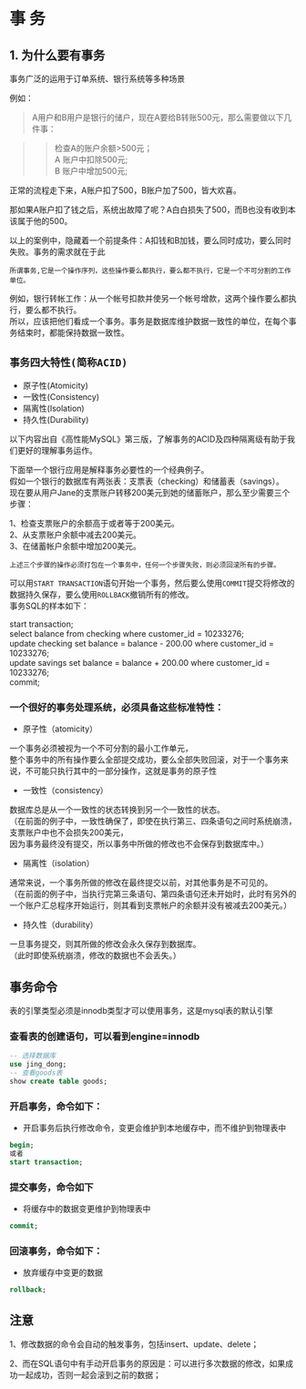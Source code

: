 事 务  
====
 
##  1. 为什么要有事务  
事务广泛的运用于订单系统、银行系统等多种场景  

例如：  
> A用户和B用户是银行的储户，现在A要给B转账500元，那么需要做以下几件事：

>> 检查A的账户余额>500元；  
>> A 账户中扣除500元;  
>> B 账户中增加500元;  

正常的流程走下来，A账户扣了500，B账户加了500，皆大欢喜。  

那如果A账户扣了钱之后，系统出故障了呢？A白白损失了500，而B也没有收到本该属于他的500。  

以上的案例中，隐藏着一个前提条件：A扣钱和B加钱，要么同时成功，要么同时失败。事务的需求就在于此  

`所谓事务,它是一个操作序列，这些操作要么都执行，要么都不执行，它是一个不可分割的工作单位。`  

例如，银行转帐工作：从一个帐号扣款并使另一个帐号增款，这两个操作要么都执行，要么都不执行。  
所以，应该把他们看成一个事务。事务是数据库维护数据一致性的单位，在每个事务结束时，都能保持数据一致性。  


## `事务四大特性(简称ACID)`  
- 原子性(Atomicity)  
- 一致性(Consistency)  
- 隔离性(Isolation)  
- 持久性(Durability)  

以下内容出自《高性能MySQL》第三版，了解事务的ACID及四种隔离级有助于我们更好的理解事务运作。  

下面举一个银行应用是解释事务必要性的一个经典例子。  
假如一个银行的数据库有两张表：支票表（checking）和储蓄表（savings）。  
现在要从用户Jane的支票账户转移200美元到她的储蓄账户，那么至少需要三个步骤：  

1、检查支票账户的余额高于或者等于200美元。  
2、从支票账户余额中减去200美元。  
3、在储蓄帐户余额中增加200美元。  

`上述三个步骤的操作必须打包在一个事务中，任何一个步骤失败，则必须回滚所有的步骤。`  

可以用`START TRANSACTION`语句开始一个事务，然后要么使用`COMMIT`提交将修改的数据持久保存，要么使用`ROLLBACK`撤销所有的修改。  
事务SQL的样本如下：   

start transaction;  
select balance from checking where customer_id = 10233276;  
update checking set balance = balance - 200.00 where customer_id = 10233276;  
update savings set balance = balance + 200.00 where customer_id = 10233276;  
commit;  


### 一个很好的事务处理系统，必须具备这些标准特性：  

- 原子性（atomicity）  

一个事务必须被视为一个不可分割的最小工作单元，  
整个事务中的所有操作要么全部提交成功，要么全部失败回滚，对于一个事务来说，不可能只执行其中的一部分操作，这就是事务的原子性

- 一致性（consistency）  

数据库总是从一个一致性的状态转换到另一个一致性的状态。  
（在前面的例子中，一致性确保了，即使在执行第三、四条语句之间时系统崩溃，支票账户中也不会损失200美元，  
因为事务最终没有提交，所以事务中所做的修改也不会保存到数据库中。）  

- 隔离性（isolation） 

通常来说，一个事务所做的修改在最终提交以前，对其他事务是不可见的。  
（在前面的例子中，当执行完第三条语句、第四条语句还未开始时，此时有另外的一个账户汇总程序开始运行，则其看到支票帐户的余额并没有被减去200美元。）  

- 持久性（durability） 

一旦事务提交，则其所做的修改会永久保存到数据库。  
（此时即使系统崩溃，修改的数据也不会丢失。）  


## 事务命令  
表的引擎类型必须是innodb类型才可以使用事务，这是mysql表的默认引擎  


### 查看表的创建语句，可以看到engine=innodb  
```SQL  
-- 选择数据库
use jing_dong;
-- 查看goods表
show create table goods;
```

### 开启事务，命令如下：  
- 开启事务后执行修改命令，变更会维护到本地缓存中，而不维护到物理表中  
```SQL  
begin;
或者
start transaction;  
```

### 提交事务，命令如下  
- 将缓存中的数据变更维护到物理表中  
```SQL    
commit;
```  

### 回滚事务，命令如下：  
- 放弃缓存中变更的数据  
```SQL  
rollback;  
```  


## 注意  
1、修改数据的命令会自动的触发事务，包括insert、update、delete；  

2、而在SQL语句中有手动开启事务的原因是：可以进行多次数据的修改，如果成功一起成功，否则一起会滚到之前的数据；  







